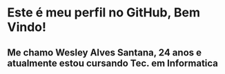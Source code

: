 # Este é meu perfil no GitHub, Bem Vindo!
## Me chamo Wesley Alves Santana, 24 anos e atualmente estou cursando Tec. em Informatica
## 
